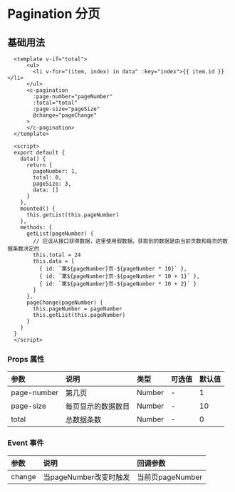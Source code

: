 # Pagination 分页

## 基础用法
<ClientOnly>
<pagination-demo></pagination-demo>
</ClientOnly>

```vue
  <template v-if="total">
      <ul>
        <li v-for="(item, index) in data" :key="index">{{ item.id }}</li>
      </ul>
      <c-pagination
        :page-number="pageNumber"
        :total="total"
        :page-size="pageSize"
        @change="pageChange"
      >
      </c-pagination>
  </template>

  <script>
  export default {
    data() {
      return {
        pageNumber: 1,
        total: 0,
        pageSize: 3,
        data: []
      }
    },
    mounted() {
      this.getList(this.pageNumber)
    },
    methods: {
      getList(pageNumber) {
        // 应该从接口获得数据，这里使用假数据。获取到的数据是由当前页数和每页的数据条数决定的
        this.total = 24
        this.data = [
          { id: `第${pageNumber}页-${pageNumber * 10}` },
          { id: `第${pageNumber}页-${pageNumber * 10 + 1}` },
          { id: `第${pageNumber}页-${pageNumber * 10 + 2}` }
        ]
      },
      pageChange(pageNumber) {
        this.pageNumber = pageNumber
        this.getList(this.pageNumber)
      }
    }
  }
  </script>

```

### Props 属性

| 参数          | 说明             | 类型    | 可选值                                      | 默认值  |
| :------------ | :--------------- | :------ | :------------------------------------------ | :------ |
| page-number          | 第几页            | Number  | - | 1 |
| page-size          | 每页显示的数据数目             | Number  | -                     | 10  |
| total        | 总数据条数     | Number | -                               | 0  |

### Event 事件
| 参数          | 说明             |   回调参数|
| :------------ | :--------------- | :------ |
| change        | 当pageNumber改变时触发            | 当前页pageNumber  |

